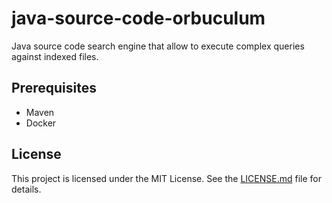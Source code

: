 # java-source-code-orbuculum

Java source code search engine that allow to execute complex queries against indexed files.

## Prerequisites
* Maven
* Docker

## License

This project is licensed under the MIT License. See the [LICENSE.md](LICENSE.md) file for details.
